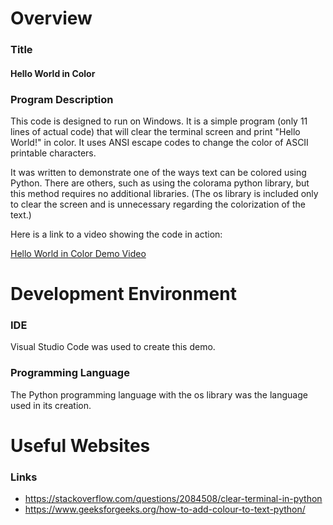 # Overview

### Title 
#### Hello World in Color

### Program Description

This code is designed to run on Windows. It is a simple program (only 11 lines of actual code) that will clear the terminal screen and print "Hello World!" in color. It uses ANSI escape codes to change the color of ASCII printable characters.

It was written to demonstrate one of the ways text can be colored using Python. There are others, such as using the colorama python library, but this method requires no additional libraries. (The os library is included only to clear the screen and is unnecessary regarding the colorization of the text.)

Here is a link to a video showing the code in action:

[Hello World in Color Demo Video](https://youtu.be/mdNdRiVqX6Y)

# Development Environment

### IDE

Visual Studio Code was used to create this demo.

### Programming Language

The Python programming language with the os library was the language used in its creation.

# Useful Websites

### Links
* https://stackoverflow.com/questions/2084508/clear-terminal-in-python
* https://www.geeksforgeeks.org/how-to-add-colour-to-text-python/
